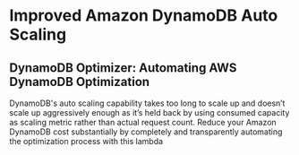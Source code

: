 # Improved Amazon DynamoDB Auto Scaling
## DynamoDB Optimizer: Automating AWS DynamoDB Optimization

DynamoDB's auto scaling capability takes too long to scale up and doesn’t scale up aggressively enough as it’s held back by using consumed capacity as scaling metric rather than actual request count. Reduce your Amazon DynamoDB cost substantially by completely and transparently automating the optimization process with this lambda
